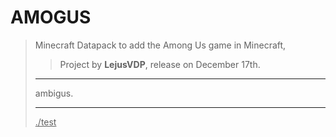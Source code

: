 # AMOGUS

> Minecraft Datapack to add the Among Us game in Minecraft,
>> Project by **LejusVDP**, release on December 17th.
>***
>ambigus.
>***
><ins>./test</ins>
